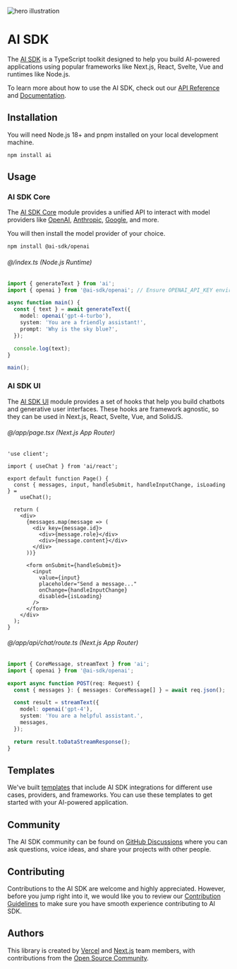 ![hero illustration](./assets/hero.gif)

# AI SDK

The [AI SDK](https://sdk.vercel.ai/docs) is a TypeScript toolkit designed to help you build AI-powered applications using popular frameworks like Next.js, React, Svelte, Vue and runtimes like Node.js.

To learn more about how to use the AI SDK, check out our [API Reference](https://sdk.vercel.ai/docs/reference) and [Documentation](https://sdk.vercel.ai/docs).

## Installation

You will need Node.js 18+ and pnpm installed on your local development machine.

```shell
npm install ai
```

## Usage

### AI SDK Core

The [AI SDK Core](https://sdk.vercel.ai/docs/ai-sdk-core/overview) module provides a unified API to interact with model providers like [OpenAI](https://sdk.vercel.ai/providers/ai-sdk-providers/openai), [Anthropic](https://sdk.vercel.ai/providers/ai-sdk-providers/anthropic), [Google](https://sdk.vercel.ai/providers/ai-sdk-providers/google-generative-ai), and more.

You will then install the model provider of your choice.

```shell
npm install @ai-sdk/openai
```

###### @/index.ts (Node.js Runtime)

```ts
import { generateText } from 'ai';
import { openai } from '@ai-sdk/openai'; // Ensure OPENAI_API_KEY environment variable is set

async function main() {
  const { text } = await generateText({
    model: openai('gpt-4-turbo'),
    system: 'You are a friendly assistant!',
    prompt: 'Why is the sky blue?',
  });

  console.log(text);
}

main();
```

### AI SDK UI

The [AI SDK UI](https://sdk.vercel.ai/docs/ai-sdk-ui/overview) module provides a set of hooks that help you build chatbots and generative user interfaces. These hooks are framework agnostic, so they can be used in Next.js, React, Svelte, Vue, and SolidJS.

###### @/app/page.tsx (Next.js App Router)

```tsx
'use client';

import { useChat } from 'ai/react';

export default function Page() {
  const { messages, input, handleSubmit, handleInputChange, isLoading } =
    useChat();

  return (
    <div>
      {messages.map(message => (
        <div key={message.id}>
          <div>{message.role}</div>
          <div>{message.content}</div>
        </div>
      ))}

      <form onSubmit={handleSubmit}>
        <input
          value={input}
          placeholder="Send a message..."
          onChange={handleInputChange}
          disabled={isLoading}
        />
      </form>
    </div>
  );
}
```

###### @/app/api/chat/route.ts (Next.js App Router)

```ts
import { CoreMessage, streamText } from 'ai';
import { openai } from '@ai-sdk/openai';

export async function POST(req: Request) {
  const { messages }: { messages: CoreMessage[] } = await req.json();

  const result = streamText({
    model: openai('gpt-4'),
    system: 'You are a helpful assistant.',
    messages,
  });

  return result.toDataStreamResponse();
}
```

## Templates

We've built [templates](https://vercel.com/templates?type=ai) that include AI SDK integrations for different use cases, providers, and frameworks. You can use these templates to get started with your AI-powered application.

## Community

The AI SDK community can be found on [GitHub Discussions](https://github.com/vercel/ai/discussions) where you can ask questions, voice ideas, and share your projects with other people.

## Contributing

Contributions to the AI SDK are welcome and highly appreciated. However, before you jump right into it, we would like you to review our [Contribution Guidelines](https://github.com/vercel/ai/blob/main/CONTRIBUTING.md) to make sure you have smooth experience contributing to AI SDK.

## Authors

This library is created by [Vercel](https://vercel.com) and [Next.js](https://nextjs.org) team members, with contributions from the [Open Source Community](https://github.com/vercel/ai/graphs/contributors).
